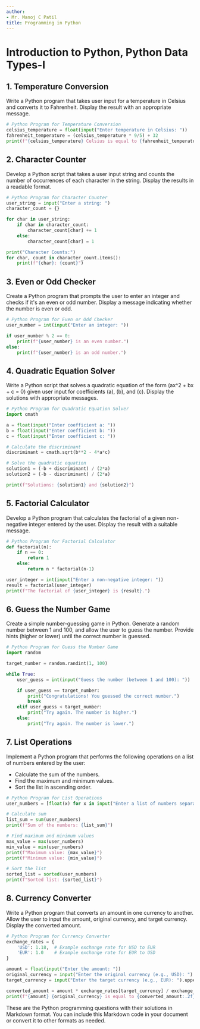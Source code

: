 ```yaml
---
author:
- Mr. Manoj C Patil
title: Programming in Python
---
```


# Introduction to Python, Python Data Types-I

## 1. Temperature Conversion

Write a Python program that takes user input for a temperature in Celsius and converts it to Fahrenheit. Display the result with an appropriate message.

```python
# Python Program for Temperature Conversion
celsius_temperature = float(input("Enter temperature in Celsius: "))
fahrenheit_temperature = (celsius_temperature * 9/5) + 32
print(f"{celsius_temperature} Celsius is equal to {fahrenheit_temperature} Fahrenheit.")
```

## 2. Character Counter

Develop a Python script that takes a user input string and counts the number of occurrences of each character in the string. Display the results in a readable format.

```python
# Python Program for Character Counter
user_string = input("Enter a string: ")
character_count = {}

for char in user_string:
    if char in character_count:
        character_count[char] += 1
    else:
        character_count[char] = 1

print("Character Counts:")
for char, count in character_count.items():
    print(f"{char}: {count}")
```

## 3. Even or Odd Checker

Create a Python program that prompts the user to enter an integer and checks if it's an even or odd number. Display a message indicating whether the number is even or odd.

```python
# Python Program for Even or Odd Checker
user_number = int(input("Enter an integer: "))

if user_number % 2 == 0:
    print(f"{user_number} is an even number.")
else:
    print(f"{user_number} is an odd number.")
```

## 4. Quadratic Equation Solver

Write a Python script that solves a quadratic equation of the form \(ax^2 + bx + c = 0\) given user input for coefficients \(a\), \(b\), and \(c\). Display the solutions with appropriate messages.

```python
# Python Program for Quadratic Equation Solver
import cmath

a = float(input("Enter coefficient a: "))
b = float(input("Enter coefficient b: "))
c = float(input("Enter coefficient c: "))

# Calculate the discriminant
discriminant = cmath.sqrt(b**2 - 4*a*c)

# Solve the quadratic equation
solution1 = (-b + discriminant) / (2*a)
solution2 = (-b - discriminant) / (2*a)

print(f"Solutions: {solution1} and {solution2}")
```

## 5. Factorial Calculator

Develop a Python program that calculates the factorial of a given non-negative integer entered by the user. Display the result with a suitable message.

```python
# Python Program for Factorial Calculator
def factorial(n):
    if n == 0:
        return 1
    else:
        return n * factorial(n-1)

user_integer = int(input("Enter a non-negative integer: "))
result = factorial(user_integer)
print(f"The factorial of {user_integer} is {result}.")
```

## 6. Guess the Number Game

Create a simple number-guessing game in Python. Generate a random number between 1 and 100, and allow the user to guess the number. Provide hints (higher or lower) until the correct number is guessed.

```python
# Python Program for Guess the Number Game
import random

target_number = random.randint(1, 100)

while True:
    user_guess = int(input("Guess the number (between 1 and 100): "))

    if user_guess == target_number:
        print("Congratulations! You guessed the correct number.")
        break
    elif user_guess < target_number:
        print("Try again. The number is higher.")
    else:
        print("Try again. The number is lower.")
```

## 7. List Operations

Implement a Python program that performs the following operations on a list of numbers entered by the user:

- Calculate the sum of the numbers.
- Find the maximum and minimum values.
- Sort the list in ascending order.

```python
# Python Program for List Operations
user_numbers = [float(x) for x in input("Enter a list of numbers separated by spaces: ").split()]

# Calculate sum
list_sum = sum(user_numbers)
print(f"Sum of the numbers: {list_sum}")

# Find maximum and minimum values
max_value = max(user_numbers)
min_value = min(user_numbers)
print(f"Maximum value: {max_value}")
print(f"Minimum value: {min_value}")

# Sort the list
sorted_list = sorted(user_numbers)
print(f"Sorted list: {sorted_list}")
```

## 8. Currency Converter

Write a Python program that converts an amount in one currency to another. Allow the user to input the amount, original currency, and target currency. Display the converted amount.

```python
# Python Program for Currency Converter
exchange_rates = {
    'USD': 1.18,  # Example exchange rate for USD to EUR
    'EUR': 1.0    # Example exchange rate for EUR to USD
}

amount = float(input("Enter the amount: "))
original_currency = input("Enter the original currency (e.g., USD): ").upper()
target_currency = input("Enter the target currency (e.g., EUR): ").upper()

converted_amount = amount * exchange_rates[target_currency] / exchange_rates[original_currency]
print(f"{amount} {original_currency} is equal to {converted_amount:.2f} {target_currency}.")
```

These are the Python programming questions with their solutions in Markdown format. You can include this Markdown code in your document or convert it to other formats as needed.
